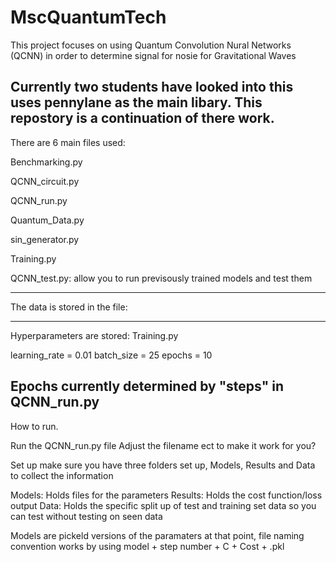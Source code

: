 # MscQuantumTech
This project focuses on using Quantum Convolution Nural Networks (QCNN) in order to determine signal for nosie for Gravitational Waves

Currently two students have looked into this uses pennylane as the main libary. This repostory is a continuation of there work.
-----------------------------------------------------------------------------------------------------------------------------------------

There are 6 main files used:

Benchmarking.py

QCNN_circuit.py

QCNN_run.py

Quantum_Data.py

sin_generator.py

Training.py

QCNN_test.py:
allow you to run previsously trained models and test them

-----------------------------------------------------------------------------------------------------------------------------------------

The data is stored in the file:


-----------------------------------------------------------------------------------------------------------------------------------------
Hyperparameters are stored:
Training.py

learning_rate = 0.01
batch_size = 25
epochs = 10

Epochs currently determined by "steps" in QCNN_run.py
-----------------------------------------------------------------------------------------------------------------------------------------
How to run.

Run the QCNN_run.py file
Adjust the filename ect to make it work for you?

Set up make sure you have three folders set up,
Models, Results and Data to collect the information

Models: Holds files for the parameters
Results: Holds the cost function/loss output
Data: Holds the specific split up of test and training set data so you can test without testing on seen data

Models are pickeld versions of the paramaters at that point, file naming convention works by using model + step number + C + Cost + .pkl